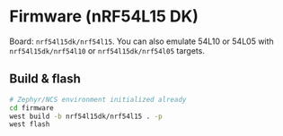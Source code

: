 # Firmware (nRF54L15 DK)

Board: `nrf54l15dk/nrf54l15`. You can also emulate 54L10 or 54L05 with
`nrf54l15dk/nrf54l10` or `nrf54l15dk/nrf54l05` targets.

## Build & flash

```bash
# Zephyr/NCS environment initialized already
cd firmware
west build -b nrf54l15dk/nrf54l15 . -p
west flash
